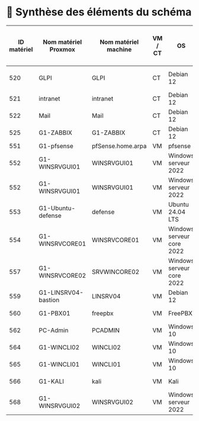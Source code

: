 # 📜 Synthèse des éléments du schéma  


| ID matériel       | Nom matériel Proxmox | Nom matériel machine | VM / CT      | OS                        | Fonction principale              | Carte réseau | Adresse IP        | Disque | Disque - Espace libre (Go) | Disque - Espace total (Go) | Disque - Espace libre (%) | Mémoire vive - Utilisée (%) | Mémoire vive - Totale (Go)  |
| ----------------- | -------------------- | -------------------- | ------------ | ------------------------- | -------------------------------- | ------------ | ----------------- | --- | -------------------------- | ---- | --- | --- | --- |
| 520               | GLPI                 | GLPI                 | CT           | Debian 12                 | Gestion de parc informatique     | vmbr100      | 172.16.10.12      | 1/1 | 5,6     | 8    | 70 | 40 | 0,512 |
| 521               | intranet             | intranet             | CT           | Debian 12                 | Serveur web                      | vmbr110      | 172.20.10.2       | 1/1 |  6,8     | 8    | 85 | 6 | 0,512 |
| 522               | Mail                 | Mail                 | CT           | Debian 12                 | Serveur mail                     | vmbr110      | 172.20.10.10      | 1/1 |  6       | 10   | 60 | 60 | 4 |
| 525               | G1-ZABBIX            | G1-ZABBIX            | CT           | Debian 12                 | Surveillance                     | vmbr100      | 172.16.10.8       | 1/1 |  28      | 32   | 87,5 | 14 | 4 |
| 551               | G1-pfsense           | pfSense.home.arpa    | VM           | pfsense                   | pfSense                          | vmbr100      | 172.16.10.251     | 1/1 |  6,6     | 10   | 66 | 10 | 1 |
| 552               | G1-WINSRVGUI01       | WINSRVGUI01          | VM           | Windows serveur 2022      | AD-DS / DHCP / DNS / Sauvegardes | vmbr100      | 172.16.10.1       | 1/2 |  11,8    | 32   | 36,875 | 52 | 4 |
| 552               | G1-WINSRVGUI01       | WINSRVGUI01          | VM           | Windows serveur 2022      | AD-DS / DHCP / DNS / Sauvegardes | vmbr100      | 172.16.10.1       | 2/2 |  7       | 32   | 21,875 | 52 | 4 |
| 553               | G1-Ubuntu-defense    | defense              | VM           | Ubuntu 24.04 LTS          | Défense cyberattaque             | vmbr110      | 172.20.10.10      | 1/1 |  14      | 32   | 43,75 | 1,9 | 4 |
| 554               | G1-WINSRVCORE01      | WINSRVCORE01         | VM           | Windows serveur core 2022 | Replicate AD-DS                  | vmbr100      | 172.16.10.2       | 1/1 |  9,7     | 20   | 48,5 | 55 | 2 |
| 557               | G1-WINSRVCORE02      | SRVWINCORE02         | VM           | Windows serveur core 2022 | Replicate AD-DS                  | vmbr100      | 172.16.10.5       | 1/1 |  10.2    | 20   | 31.7 | 55 | 2 |
| 559               | G1-LINSRV04-bastion  | LINSRV04             | VM           | Debian 12                 | Bastion                          | vmbr110      | 172.20.10.4       | 1/1 |  4,8     | 9    | 53,33333333 | 25 | 4 |
| 560               | G1-PBX01             | freepbx              | VM           | FreePBX                   | Communication VoIP               | vmbr110      | 172.20.10.3       | 1/1 |  1,8     | 2    | 90 | 50 | 2 |
| 562               | PC-Admin             | PCADMIN              | VM           | Windows 10                | PCADMIN                          | vmbr100      | 172.16.10.6       | 1/1 |  13,9    | 50   | 27,8 | 55 | 4 |
| 564               | G1-WINCLI02          | WINCLI02             | VM           | Windows 10                | WINCLI02                         | vmbr100      | dhcp 172.16.10.22 | 1/1 |  9,6     | 50   | 19,2 | 60 | 4 |
| 565               | G1-WINCLI01          | WINCLI01             | VM           | Windows 10                | WINCLI01                         | vmbr100      | dhcp 172.16.10.21 | 1/1 |  18,9    | 50   | 37,8 | 60 | 4 |
| 566               | G1-KALI              | kali                 | VM           | Kali                      | Attaque cyber                    | vmbr100      | dhcp 172.16.10.20 | 1/1 |  12      | 30   | 40 | 20 | 8 |
| 568               | G1-WINSRVGUI02       | WINSRVGUI02          | VM           | Windows serveur 2022      | Déploiement                      | vmbr100      | 172.16.10.11      | 1/1 |  6,9     | 23,5 | 29,36170213 | 62 | 4 |
